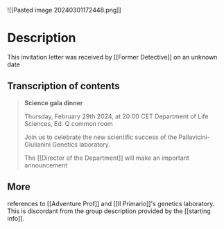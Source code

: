 
![[Pasted image 20240301172448.png]]

# Description

This invitation letter was received by [[Former Detective]] on an unknown date

## Transcription of contents

> **Science gala dinner**
>
> Thursday, February 29th 2024, at 20:00 CET 
> Department of Life Sciences, Ed. Q common room
>
> Join us to celebrate the new scientific success of the Pallavicini-Giulianini Genetics laboratory.
>
> The [[Director of the Department]] will make an important announcement


## More

references to [[Adventure Prof]] and [[Il Primario]]'s genetics laboratory. This is discordant from the group description provided by the [[starting info]].


